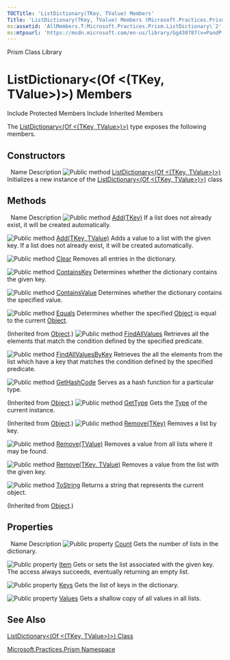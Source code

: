 ```yaml
---
TOCTitle: 'ListDictionary(TKey, TValue) Members'
Title: 'ListDictionary(TKey, TValue) Members (Microsoft.Practices.Prism)'
ms:assetid: 'AllMembers.T:Microsoft.Practices.Prism.ListDictionary\`2'
ms:mtpsurl: 'https://msdn.microsoft.com/en-us/library/Gg430787(v=PandP.50)'
---
```


Prism Class Library

ListDictionary&lt;(Of &lt;(TKey, TValue&gt;)&gt;) Members
=========================================================

Include Protected Members
Include Inherited Members

The [ListDictionary&lt;(Of &lt;(TKey, TValue&gt;)&gt;)](https://msdn.microsoft.com/t:microsoft.practices.prism.listdictionary%602) type exposes the following members.

Constructors
------------

<span id="constructorTableToggle"></span>
 
Name
Description
![](https://msdn.microsoft.com/en-us/Gg430787.pubmethod(en-us,PandP.50).gif "Public method")
[ListDictionary&lt;(Of &lt;(TKey, TValue&gt;)&gt;)](https://msdn.microsoft.com/m:microsoft.practices.prism.listdictionary%602.)
Initializes a new instance of the [ListDictionary&lt;(Of &lt;(TKey, TValue&gt;)&gt;)](https://msdn.microsoft.com/t:microsoft.practices.prism.listdictionary%602) class

Methods
-------

<span id="methodTableToggle"></span>
 
Name
Description
![](https://msdn.microsoft.com/en-us/Gg430787.pubmethod(en-us,PandP.50).gif "Public method")
[Add(TKey)](https://msdn.microsoft.com/m:microsoft.practices.prism.listdictionary%602.add(%600))
If a list does not already exist, it will be created automatically.

![](https://msdn.microsoft.com/en-us/Gg430787.pubmethod(en-us,PandP.50).gif "Public method")
[Add(TKey, TValue)](https://msdn.microsoft.com/m:microsoft.practices.prism.listdictionary%602.add(%600%2c%601))
Adds a value to a list with the given key. If a list does not already exist, it will be created automatically.

![](https://msdn.microsoft.com/en-us/Gg430787.pubmethod(en-us,PandP.50).gif "Public method")
[Clear](https://msdn.microsoft.com/m:microsoft.practices.prism.listdictionary%602.clear)
Removes all entries in the dictionary.

![](https://msdn.microsoft.com/en-us/Gg430787.pubmethod(en-us,PandP.50).gif "Public method")
[ContainsKey](https://msdn.microsoft.com/m:microsoft.practices.prism.listdictionary%602.containskey(%600))
Determines whether the dictionary contains the given key.

![](https://msdn.microsoft.com/en-us/Gg430787.pubmethod(en-us,PandP.50).gif "Public method")
[ContainsValue](https://msdn.microsoft.com/m:microsoft.practices.prism.listdictionary%602.containsvalue(%601))
Determines whether the dictionary contains the specified value.

![](https://msdn.microsoft.com/en-us/Gg430787.pubmethod(en-us,PandP.50).gif "Public method")
[Equals](http://msdn2.microsoft.com/en-us/library/bsc2ak47)
Determines whether the specified [Object](http://msdn2.microsoft.com/en-us/library/e5kfa45b) is equal to the current [Object](http://msdn2.microsoft.com/en-us/library/e5kfa45b).

(Inherited from [Object](http://msdn2.microsoft.com/en-us/library/e5kfa45b).)
![](https://msdn.microsoft.com/en-us/Gg430787.pubmethod(en-us,PandP.50).gif "Public method")
[FindAllValues](https://msdn.microsoft.com/m:microsoft.practices.prism.listdictionary%602.findallvalues(system.predicate%7b%601%7d))
Retrieves all the elements that match the condition defined by the specified predicate.

![](https://msdn.microsoft.com/en-us/Gg430787.pubmethod(en-us,PandP.50).gif "Public method")
[FindAllValuesByKey](https://msdn.microsoft.com/m:microsoft.practices.prism.listdictionary%602.findallvaluesbykey(system.predicate%7b%600%7d))
Retrieves the all the elements from the list which have a key that matches the condition defined by the specified predicate.

![](https://msdn.microsoft.com/en-us/Gg430787.pubmethod(en-us,PandP.50).gif "Public method")
[GetHashCode](http://msdn2.microsoft.com/en-us/library/zdee4b3y)
Serves as a hash function for a particular type.

(Inherited from [Object](http://msdn2.microsoft.com/en-us/library/e5kfa45b).)
![](https://msdn.microsoft.com/en-us/Gg430787.pubmethod(en-us,PandP.50).gif "Public method")
[GetType](http://msdn2.microsoft.com/en-us/library/dfwy45w9)
Gets the [Type](http://msdn2.microsoft.com/en-us/library/42892f65) of the current instance.

(Inherited from [Object](http://msdn2.microsoft.com/en-us/library/e5kfa45b).)
![](https://msdn.microsoft.com/en-us/Gg430787.pubmethod(en-us,PandP.50).gif "Public method")
[Remove(TKey)](https://msdn.microsoft.com/m:microsoft.practices.prism.listdictionary%602.remove(%600))
Removes a list by key.

![](https://msdn.microsoft.com/en-us/Gg430787.pubmethod(en-us,PandP.50).gif "Public method")
[Remove(TValue)](https://msdn.microsoft.com/m:microsoft.practices.prism.listdictionary%602.remove(%601))
Removes a value from all lists where it may be found.

![](https://msdn.microsoft.com/en-us/Gg430787.pubmethod(en-us,PandP.50).gif "Public method")
[Remove(TKey, TValue)](https://msdn.microsoft.com/m:microsoft.practices.prism.listdictionary%602.remove(%600%2c%601))
Removes a value from the list with the given key.

![](https://msdn.microsoft.com/en-us/Gg430787.pubmethod(en-us,PandP.50).gif "Public method")
[ToString](http://msdn2.microsoft.com/en-us/library/7bxwbwt2)
Returns a string that represents the current object.

(Inherited from [Object](http://msdn2.microsoft.com/en-us/library/e5kfa45b).)

Properties
----------

<span id="propertyTableToggle"></span>
 
Name
Description
![](https://msdn.microsoft.com/en-us/Gg430787.pubproperty(en-us,PandP.50).gif "Public property")
[Count](https://msdn.microsoft.com/p:microsoft.practices.prism.listdictionary%602.count)
Gets the number of lists in the dictionary.

![](https://msdn.microsoft.com/en-us/Gg430787.pubproperty(en-us,PandP.50).gif "Public property")
[Item](https://msdn.microsoft.com/p:microsoft.practices.prism.listdictionary%602.item(%600))
Gets or sets the list associated with the given key. The access always succeeds, eventually returning an empty list.

![](https://msdn.microsoft.com/en-us/Gg430787.pubproperty(en-us,PandP.50).gif "Public property")
[Keys](https://msdn.microsoft.com/p:microsoft.practices.prism.listdictionary%602.keys)
Gets the list of keys in the dictionary.

![](https://msdn.microsoft.com/en-us/Gg430787.pubproperty(en-us,PandP.50).gif "Public property")
[Values](https://msdn.microsoft.com/p:microsoft.practices.prism.listdictionary%602.values)
Gets a shallow copy of all values in all lists.

See Also
--------

<span id="seeAlsoToggle"></span>
[ListDictionary&lt;(Of &lt;(TKey, TValue&gt;)&gt;) Class](https://msdn.microsoft.com/t:microsoft.practices.prism.listdictionary%602)

[Microsoft.Practices.Prism Namespace](https://msdn.microsoft.com/n:microsoft.practices.prism)
